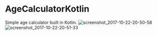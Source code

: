 # AgeCalculatorKotlin
Simple age calculator built in Kotlin.
![screenshot_2017-10-22-20-50-58](https://user-images.githubusercontent.com/16408840/31868562-2e934580-b76e-11e7-8978-29fcef286758.png)
![screenshot_2017-10-22-20-51-33](https://user-images.githubusercontent.com/16408840/31868563-2e9de350-b76e-11e7-94e0-80190fae4004.png)
